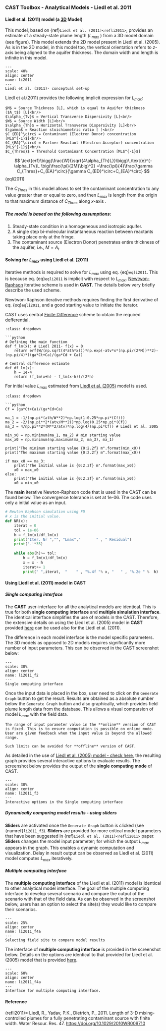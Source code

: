 
### CAST Toolbox - Analytical Models - Liedl et al. 2011 ####

####  Liedl et al. (2011) model (a **<u>3D</u> Model**) ####

This model, based on {ref}`Liedl et al. (2011)<refli2011>`, provides an estimate of a steady-state plume length ($L_{max}$ ) from a 3D model domain (see figure). This model extends the 2D model present in Liedl et al. (2005). As is in the 2D model, in this model too, the vertical orientation refers to $z$-axis being aligned to the aquifer thickness. The domain width and length is infinite in this model.


```{figure} images/li2011/li2011_f1.png
---
scale: 40%
align: center
name: li2011
---
Liedl et al. (2011)- conceptual set-up
```

Liedl et al.(2011) provides the following implicit expression for $L_{max}$:

```{sidebar} Symbols:
$M$ = Source Thickness [L], which is equal to Aquifer thickness ($A_t$) [L]<br/>
$\alpha_{Tv}$ = Vertical Transverse Dispersivity [L]<br/>
$W$ = Source Width [L]<br/>
$\alpha_{Th}$ = Horizontal Transverse Dispersivity [L]<br/>
$\gamma$ = Reaction stoichiometric ratio [ ]<br/>
$C_{ED}^\circ$ = Contaminant (Electron Donor) concentration [ML$^{-1}$]<br/>
$C_{EA}^\circ$ = Partner Reactant (Electron Acceptor) concentration [ML$^{-1}$]<br/>
$C_{Thres}$ = Threshold Contaminant Concentration [ML$^{-1}$]
``` 

$$
\text{erf}\bigg(\frac{W}{\sqrt{4\alpha_{Th}L}}\bigg)\,\text{e}^{-\alpha_{Tv}L \big(\frac{\pi}{2M}\big)^2} =\frac{\pi}{4}\frac{\gamma C_{Thres}+C_{EA}^\circ}{\gamma C_{ED}^\circ+C_{EA}^\circ}
$$(eqli2011) 



The $C_{Thres}$ in this model allows to set the contaminant concentration to any value greater than or equal to zero, and then $L_{max}$ is length from the origin to that maximum distance of $C_{Thres}$ along $x$-axis . 

##### The model is based on the following assumptions: #####

1. Steady-state condition in a homogeneous and isotropic aquifer.
2. A single step bi-molecular instantaneous reaction between reactants taking place only at the fringe.
3. The contaminant source (Electron Donor) penetrates entire thickness of the aquifer, i.e., $M = A_t$

#### Solving for $L_{max}$ using Liedl et al. (2011) ####

Iterative methods is required to solve for $L_{max}$ using eq.  {eq}`eqli2011`. This is because eq.  {eq}`eqli2011` is implicit with respect to $L_{max}$. [Newtwon-Raphson](https://en.wikipedia.org/wiki/Newton%27s_method) iterative scheme is used in **CAST**. The details below very briefly describe the used scheme. 


Newtwon-Raphson iterative methods requires finding the first derivative of eq. {eq}`eqli2011`, and a good starting value to initiate the iterator. 

CAST uses central [Finite Difference](https://en.wikipedia.org/wiki/Finite_difference) scheme to obtain the required defferential. 

```{admonition} Code for obtaining the differential
:class: dropdown

```python
# Defining the main function
def f_lm(x): # Liedl 2011- f(x) = 0
    return erf(W/(np.sqrt(4*ath*x)))*np.exp(-atv*x*(np.pi/(2*M))**2)-(np.pi/4)*((ga*Ct+Ca)/(ga*Cd + Ca)) 

# Central difference estimate
def df_lm(x):
    h = 1e-4
    return (f_lm(x+h) - f_lm(x-h))/(2*h)
```


For initial value $L_{max}$ estimated from [Liedl et al. (2005)](liedl2005.md) model is used.

```{admonition} Code for obtaining the initial value
:class: dropdown

```python
Cf = (ga*Ct+Ca)/(ga*Cd+Ca)

ma_1 = -1/(np.pi*(ath/W**2)*np.log(1-0.25*np.pi*(Cf)))   
ma_2 = -2/(np.pi**2*(atv/M**2))*np.log(0.25*np.pi*(Cf))
ma_3 = 4/np.pi**2*(M**2/atv)*np.log(4/(np.pi*Cf)) # Liedl et al. 2005

min_x0 = np.minimum(ma_1, ma_2) # min starting value
max_x0 = np.minimum(np.maximum(ma_2, ma_3), ma_1)

print("The minimum starting value {0:2.2f} m".format(min_x0)) 
print("The maximum starting value {0:2.2f} m".format(max_x0))
 
if max_x0 == ma_3:
    print("The initial value is {0:2.2f} m".format(max_x0))
    x0 = max_x0
else:
    print("The initial value is {0:2.2f} m".format(min_x0))
    x0 = min_x0 
``` 

The **main** iterative Newton-Raphson code that is used in the CAST can be found below. The convergence tolerance is set at 1e-06. The code uses only a initial value as an input.

```python
# Newton Raphson simulation using FD
# x is the initial value.
def NR(x): 
    iterat = 0
    tol = 1e-06
    h = f_lm(x)/df_lm(x)
    print("Iter. Nr ","", "Lmax","       " , " Residual")
    print('-'*35)   
    
    while abs(h)>= tol:
        h = f_lm(x)/df_lm(x) 
        x = x - h
        iterat+= 1 
        print(" ",iterat,  "    " , "%.4f "% x, "   " , "%.2e " %  h) 
```






#### Using Liedl et al. (2011) model in CAST #### 

##### Single computing interface #####

The **CAST** user-interface for all the analytical models are identical. This is true for both **single computing interface** and **multiple simulation interface**. The identical interface simplifies the use of models in the CAST. Therefore, the extensive details on using the Liedl et al. (2005) model in **CAST** provided [here](liedl2005.md) can be used also for the Liedl et al. (2011).

The difference in each model interface is the model specific parameters. The 3D models as opposed to 2D models requires significantly more number of input parameters. This can be observed in the CAST screenshot below:

```{figure} images/li2011/li2011_f2.png
---
scale: 30%
align: center
name: li2011_f2
---
Single computing interface
```
Once the input data is placed in the box, user need to click on the `Generate Graph` button to get the result. Results are obtained as a absolute number below the `Generate Graph` button and also graphically, which provides field plume length data from the database. This allows a visual comparsion of model $L_{max}$ with the field data.

```{admonition} Limited input range **Online** version
The range of input parameter value in the **online** version of CAST is fixed. This is to ensure computation is possible on online mode. User are given feedback when the input value is beyond the allowed range.

Such limits can be avoided for **offline** version of CAST.
```

As detailed in the use of [Liedl et al. (2005) model - check here](liedl2005.md), the resulting graph provides several interactive options to evaluate results. The screenshot below provides the output of the **single computing mode** of CAST.

```{figure} images/li2011/li2011_f3.png
---
scale: 30%
align: center
name: li2011_f3
---
Interactive options in the Single computing interface
```



##### Dynamically comparing model results - using sliders ######

**Sliders** are activated once the `Generate Graph` button is clicked (see {numref}`li2011_f3`). **Sliders** are provided for more critical model parameters that have been suggested in {ref}`Liedl et al. (2011)<refli2011>` paper. **Sliders** changes the model input parameter; for which the output $L_{max}$ appears in the graph. This enables a dynamic computation and visualization. Delay in result output can be observed as Liedl et al. (2011) model computes $L_{max}$ iteratively.


##### Multiple computing interface ######

The **multiple computing interface** of the Liedl et al. (2011) model is identical to other analytical model interface. The goal of the multiple computing interface to develop several scenario and compare the output of the scenario with that of the field data. As can be observed in the screenshot below, users has an option to select the site(s) they would like to compare their scenarios. 

```{figure} images/li2011/li2011_f4a.png
---
scale: 25%
align: center
name: li2011_f4a
---
Selecting field site to compare model results
```
The interface of **multiple computing interface** is provided in the screenshot below. Details on the options are identical to that provided for Liedl et al. (2005) model that is provided [here](liedl2005.md).

```{figure} images/li2011/li2011_f4.png
---
scale: 60%
align: center
name: li2011_f4a
---
Interface for multiple computing interface.
```

#### Reference ####

(refli2011)=
Liedl, R., Yadav, P.K., Dietrich, P., 2011. Length of 3-D mixing-controlled plumes for a fully penetrating contaminant source with finite width. Water Resour. Res. 47. https://doi.org/10.1029/2010WR009710 